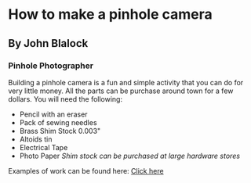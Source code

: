 # How to make a pinhole camera
## By John Blalock
### Pinhole Photographer

Building a pinhole camera is a fun and simple activity that you can do for very little money.
All the parts can be purchase around town for a few dollars.
You will need the following:
* Pencil with an eraser
* Pack of sewing needles
* Brass Shim Stock 0.003"
* Altoids tin
* Electrical Tape
* Photo Paper
_Shim stock can be purchased at large hardware stores_


Examples of work can be found here:
[Click here](https://www.thepinholeproject.org/)

